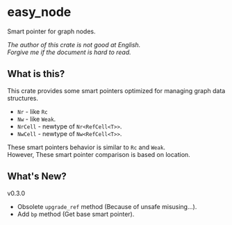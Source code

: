 easy_node
===

Smart pointer for graph nodes.

*The author of this crate is not good at English.*  
*Forgive me if the document is hard to read.*

## What is this?

This crate provides some smart pointers optimized for
managing graph data structures. 

* `Nr` - like `Rc`
* `Nw` - like `Weak`.
* `NrCell` - newtype of `Nr<RefCell<T>>`.
* `NwCell` - newtype of `Nw<RefCell<T>>`.

These smart pointers behavior is similar to `Rc` and `Weak`.<br/>
However, These smart pointer comparison is based on location.

## What's New?

v0.3.0
* Obsolete `upgrade_ref` method (Because of unsafe misusing...).
* Add `bp` method (Get base smart pointer).
